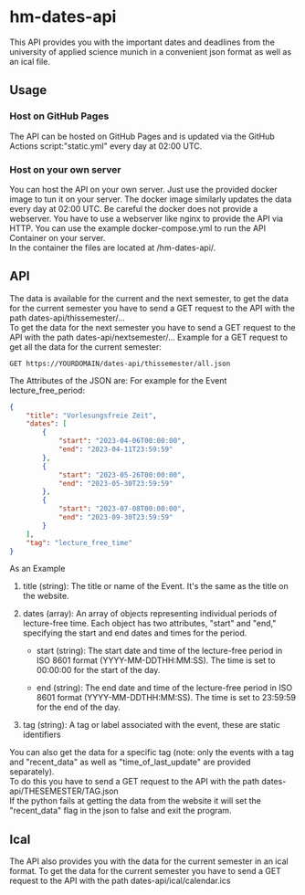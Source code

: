 # hm-dates-api
This API provides you with the important dates and deadlines from the university of applied science munich in a convenient json format as well as an ical file.

## Usage
### Host on GitHub Pages
The API can be hosted on GitHub Pages and is updated via the GitHub Actions script:"static.yml" every day at 02:00 UTC.
### Host on your own server
You can host the API on your own server. Just use the provided docker image to tun it on your server.
The docker image similarly updates the data every day at 02:00 UTC.
Be careful the docker does not provide a webserver. You have to use a webserver like nginx to provide the API via HTTP.
You can use the example docker-compose.yml to run the API Container on your server. \
In the container the files are located at /hm-dates-api/.


## API
The data is available for the current and the next semester, to get the data for the current semester you have to send a GET request to the API with the path dates-api/thissemester/... \
To get the data for the next semester you have to send a GET request to the API with the path dates-api/nextsemester/...
Example for a GET request to get all the data for the current semester:
```http
GET https://YOURDOMAIN/dates-api/thissemester/all.json
```
The Attributes of the JSON are: For example for the Event lecture_free_period:
```json
{
    "title": "Vorlesungsfreie Zeit",
    "dates": [
        {
            "start": "2023-04-06T00:00:00",
            "end": "2023-04-11T23:59:59"
        },
        {
            "start": "2023-05-26T00:00:00",
            "end": "2023-05-30T23:59:59"
        },
        {
            "start": "2023-07-08T00:00:00",
            "end": "2023-09-30T23:59:59"
        }
    ],
    "tag": "lecture_free_time"
}
```

As an Example 

1. title (string): The title or name of the Event. It's the same as the title on the website. 

2. dates (array): An array of objects representing individual periods of lecture-free time. Each object has two attributes, "start" and "end," specifying the start and end dates and times for the period.

   * start (string): The start date and time of the lecture-free period in ISO 8601 format (YYYY-MM-DDTHH:MM:SS). The time is set to 00:00:00 for the start of the day.

   * end (string): The end date and time of the lecture-free period in ISO 8601 format (YYYY-MM-DDTHH:MM:SS). The time is set to 23:59:59 for the end of the day.

3. tag (string): A tag or label associated with the event, these are static identifiers 

You can also get the data for a specific tag (note: only the events with a tag and "recent_data" as well as "time_of_last_update" are provided separately). \
To do this you have to send a GET request to the API with the path dates-api/THESEMESTER/TAG.json \
If the python fails at getting the data from the website it will set the "recent_data" flag in the json to false and exit the program.
## Ical
The API also provides you with the data for the current semester in an ical format.
To get the data for the current semester you have to send a GET request to the API with the path dates-api/ical/calendar.ics